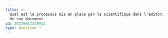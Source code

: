 ```yaml
---
title: >-
  Quel est le processus mis en place par le scientifique dans l'éditorialisation
  de son document
id: 20220611230912
type: Question ?
---
```


